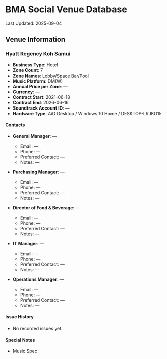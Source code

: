 # BMA Social Venue Database

Last Updated: 2025-09-04

## Venue Information

### Hyatt Regency Koh Samui
- **Business Type**: Hotel
- **Zone Count**: 7
- **Zone Names**: Lobby/Space Bar/Pool
- **Music Platform**: DM(W)
- **Annual Price per Zone**: —
- **Currency**: —
- **Contract Start**: 2021-06-18
- **Contract End**: 2026-06-16
- **Soundtrack Account ID**: —
- **Hardware Type**: AiO Desktop / Windows 10 Home / DESKTOP-LRJKO15

#### Contacts
- **General Manager**: —
  - Email: —
  - Phone: —
  - Preferred Contact: —
  - Notes: —

- **Purchasing Manager**: —
  - Email: —
  - Phone: —
  - Preferred Contact: —
  - Notes: —

- **Director of Food & Beverage**: —
  - Email: —
  - Phone: —
  - Preferred Contact: —
  - Notes: —

- **IT Manager**: —
  - Email: —
  - Phone: —
  - Preferred Contact: —
  - Notes: —

- **Operations Manager**: —
  - Email: —
  - Phone: —
  - Preferred Contact: —
  - Notes: —

#### Issue History
- No recorded issues yet.

#### Special Notes
- Music Spec
